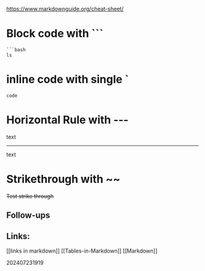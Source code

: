 https://www.markdownguide.org/cheat-sheet/

# Block code with  \`\`\`


```"
```bash
ls
``` 

# inline  code with single \`

`code`


# Horizontal Rule with \---

text

---

text

# Strikethrough with \~\~

~~Test strike through~~





## Follow-ups


## Links: 

[[links in markdown]]
[[Tables-in-Markdown]]
[[Markdown]]





202407231919
